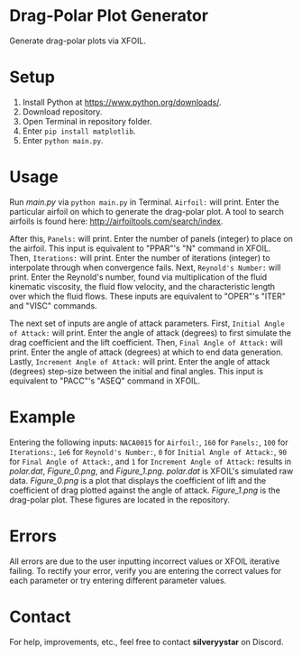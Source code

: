 # Drag-Polar Plot Generator
Generate drag-polar plots via XFOIL.

# Setup
1. Install Python at https://www.python.org/downloads/.
2. Download repository.
3. Open Terminal in repository folder.
4. Enter `pip install matplotlib`.
5. Enter `python main.py`.

# Usage
Run *main.py* via `python main.py` in Terminal.
`Airfoil:` will print.
Enter the particular airfoil on which to generate the drag-polar plot.
A tool to search airfoils is found here: http://airfoiltools.com/search/index.

After this, `Panels:` will print.
Enter the number of panels (integer) to place on the airfoil.
This input is equivalent to "PPAR"'s "N" command in XFOIL.
Then, `Iterations:` will print.
Enter the number of iterations (integer) to interpolate through when convergence fails.
Next, `Reynold's Number:` will print.
Enter the Reynold's number, found via multiplication of the fluid kinematic viscosity, the fluid flow velocity, and the characteristic length over which the fluid flows.
These inputs are equivalent to "OPER"'s "ITER" and "VISC" commands.

The next set of inputs are angle of attack parameters.
First, `Initial Angle of Attack:` will print.
Enter the angle of attack (degrees) to first simulate the drag coefficient and the lift coefficient.
Then, `Final Angle of Attack:` will print.
Enter the angle of attack (degrees) at which to end data generation.
Lastly, `Increment Angle of Attack:` will print.
Enter the angle of attack (degrees) step-size between the initial and final angles.
This input is equivalent to "PACC"'s "ASEQ" command in XFOIL.

# Example
Entering the following inputs: `NACA0015` for `Airfoil:`, `160` for `Panels:`, `100` for `Iterations:`, `1e6` for `Reynold's Number:`, `0` for `Initial Angle of Attack:`, `90` for `Final Angle of Attack:`, and `1` for `Increment Angle of Attack:` results in *polar.dat*, *Figure_0.png*, and *Figure_1.png*.
*polar.dat* is XFOIL's simulated raw data.
*Figure_0.png* is a plot that displays the coefficient of lift and the coefficient of drag plotted against the angle of attack.
*Figure_1.png* is the drag-polar plot.
These figures are located in the repository.

# Errors
All errors are due to the user inputting incorrect values or XFOIL iterative failing.
To rectify your error, verify you are entering the correct values for each parameter or try entering different parameter values.

# Contact
For help, improvements, etc., feel free to contact **silveryystar** on Discord.
